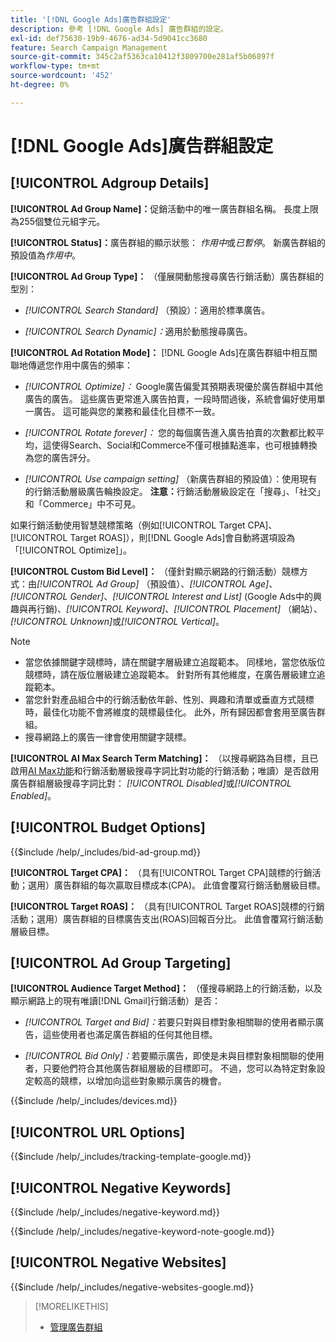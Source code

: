 ```yaml
---
title: '[!DNL Google Ads]廣告群組設定'
description: 參考 [!DNL Google Ads] 廣告群組的設定。
exl-id: def75630-19b9-4676-ad34-5d9041cc3680
feature: Search Campaign Management
source-git-commit: 345c2af5363ca10412f3809700e281af5b06897f
workflow-type: tm+mt
source-wordcount: '452'
ht-degree: 0%

---
```


# [!DNL Google Ads]廣告群組設定

## [!UICONTROL Adgroup Details]

**[!UICONTROL Ad Group Name]：**&#x200B;促銷活動中的唯一廣告群組名稱。 長度上限為255個雙位元組字元。

**[!UICONTROL Status]：**&#x200B;廣告群組的顯示狀態： *作用中*&#x200B;或&#x200B;*已暫停*。 新廣告群組的預設值為&#x200B;*作用中*。

**[!UICONTROL Ad Group Type]：** （僅展開動態搜尋廣告行銷活動）廣告群組的型別：

* *[!UICONTROL Search Standard]* （預設）：適用於標準廣告。

* *[!UICONTROL Search Dynamic]：*&#x200B;適用於動態搜尋廣告。

**[!UICONTROL Ad Rotation Mode]：** [!DNL Google Ads]在廣告群組中相互關聯地傳遞您作用中廣告的頻率：

* *[!UICONTROL Optimize]：* Google廣告偏愛其預期表現優於廣告群組中其他廣告的廣告。 這些廣告更常進入廣告拍賣，一段時間過後，系統會偏好使用單一廣告。 這可能與您的業務和最佳化目標不一致。

* *[!UICONTROL Rotate forever]：*   您的每個廣告進入廣告拍賣的次數都比較平均，這使得Search、Social和Commerce不僅可根據點進率，也可根據轉換為您的廣告評分。

* *[!UICONTROL Use campaign setting]* （新廣告群組的預設值）：使用現有的行銷活動層級廣告輪換設定。 **注意：**&#x200B;行銷活動層級設定在「搜尋」、「社交」和「Commerce」中不可見。

如果行銷活動使用智慧競標策略（例如[!UICONTROL Target CPA]、[!UICONTROL Target ROAS]），則[!DNL Google Ads]會自動將選項設為「[!UICONTROL Optimize]」。

**[!UICONTROL Custom Bid Level]：** （僅針對顯示網路的行銷活動）競標方式：由&#x200B;*[!UICONTROL Ad Group]* （預設值）、*[!UICONTROL Age]*、*[!UICONTROL Gender]*、*[!UICONTROL Interest and List]* (Google Ads中的興趣與再行銷)、*[!UICONTROL Keyword]*、*[!UICONTROL Placement]* （網站）、*[!UICONTROL Unknown]*&#x200B;或&#x200B;*[!UICONTROL Vertical]*。

>[!NOTE]
>
>* 當您依據關鍵字競標時，請在關鍵字層級建立追蹤範本。 同樣地，當您依版位競標時，請在版位層級建立追蹤範本。 針對所有其他維度，在廣告層級建立追蹤範本。
>* 當您針對產品組合中的行銷活動依年齡、性別、興趣和清單或垂直方式競標時，最佳化功能不會將維度的競標最佳化。 此外，所有歸因都會套用至廣告群組。
>* 搜尋網路上的廣告一律會使用關鍵字競標。

**[!UICONTROL AI Max Search Term Matching]：** （以搜尋網路為目標，且已啟用[AI Max功能](https://support.google.com/google-ads/answer/15910366)和行銷活動層級搜尋字詞比對功能的行銷活動；唯讀）是否啟用廣告群組層級搜尋字詞比對： *[!UICONTROL Disabled]*&#x200B;或&#x200B;*[!UICONTROL Enabled]*。

## [!UICONTROL Budget Options]

<!-- **[!UICONTROL Bid]:** -->

{{$include /help/_includes/bid-ad-group.md}}

**[!UICONTROL Target CPA]：** （具有[!UICONTROL Target CPA]競標的行銷活動；選用）廣告群組的每次贏取目標成本(CPA)。 此值會覆寫行銷活動層級目標。

**[!UICONTROL Target ROAS]：** （具有[!UICONTROL Target ROAS]競標的行銷活動；選用）廣告群組的目標廣告支出(ROAS)回報百分比。 此值會覆寫行銷活動層級目標。

## [!UICONTROL Ad Group Targeting]

**[!UICONTROL Audience Target Method]：** （僅搜尋網路上的行銷活動，以及顯示網路上的現有唯讀[!DNL Gmail]行銷活動）是否：

* *[!UICONTROL Target and Bid]：*&#x200B;若要只對與目標對象相關聯的使用者顯示廣告，這些使用者也滿足廣告群組的任何其他目標。

* *[!UICONTROL Bid Only]：*&#x200B;若要顯示廣告，即使是未與目標對象相關聯的使用者，只要他們符合其他廣告群組層級的目標即可。 不過，您可以為特定對象設定較高的競標，以增加向這些對象顯示廣告的機會。

<!-- **[!UICONTROL Devices]:** -->

{{$include /help/_includes/devices.md}}

## [!UICONTROL URL Options]

<!-- **[!UICONTROL Tracking Template]:** -->

{{$include /help/_includes/tracking-template-google.md}}

## [!UICONTROL Negative Keywords]

<!-- **[!UICONTROL Negative Keywords]:** -->

{{$include /help/_includes/negative-keyword.md}}

<!-- Note for **[!UICONTROL Negative Keywords]:** -->

{{$include /help/_includes/negative-keyword-note-google.md}}

## [!UICONTROL Negative Websites]

<!-- **[!UICONTROL Negative Websites]:** -->

{{$include /help/_includes/negative-websites-google.md}}

>[!MORELIKETHIS]
>
>* [管理廣告群組](/help/search-social-commerce/campaign-management/campaigns/ad-group-manage.md)
